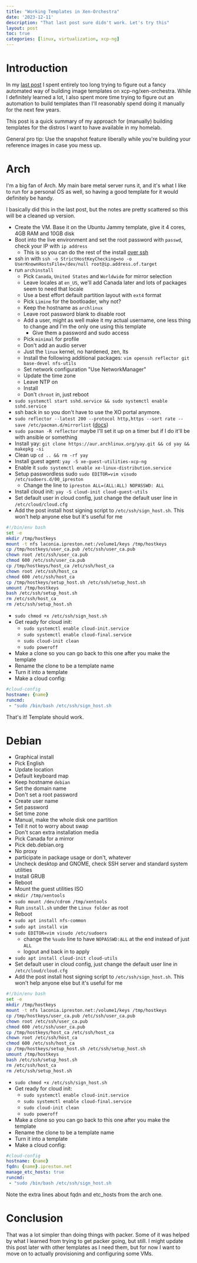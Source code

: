 ```yaml
---
title: "Working Templates in Xen-Orchestra"
date: '2023-12-11'
description: "That last post sure didn't work. Let's try this"
layout: post
toc: true
categories: [linux, virtualization, xcp-ng]
---
```


# Introduction

In my [last post](2023-11-27-packer.md) I spent entirely too long trying to figure out
a fancy automated way of building image templates on xcp-ng/xen-orchestra. While I
definitely learned a lot, I also spent more time trying to figure out an automation
to build templates than I'll reasonably spend doing it manually for the next few years.

This post is a quick summary of my approach for (manually) building templates for the
distros I want to have available in my homelab.

General pro tip: Use the snapshot feature liberally while you're building your reference
images in case you mess up.

# Arch

I'm a big fan of Arch. My main bare metal server runs it, and it's what I like to run
for a personal OS as well, so having a good template for it would definitely be handy.

I basically did this in the last post, but the notes are pretty scattered so this will
be a cleaned up version.

- Create the VM. Base it on the Ubuntu Jammy template, give it 4 cores, 4GB RAM and 10GB disk
- Boot into the live environment and set the root password with `passwd`, check your IP with `ip address`
  - This is so you can do the rest of the install [over ssh](https://wiki.archlinux.org/title/Install_Arch_Linux_via_SSH)
- ssh in with `ssh -o StrictHostKeyChecking=no -o UserKnownHostsFile=/dev/null root@ip.address.of.target`
- run `archinstall`
  - Pick `Canada`, `United States` and `Worldwide` for mirror selection
  - Leave locales at `en_US`, we'll add Canada later and lots of packages seem to need that locale
  - Use a best effort default partition layout with `ext4` format
  - Pick `Limine` for the bootloader, why not?
  - Keep the hostname as `archlinux`
  - Leave root password blank to disable root
  - Add a user, might as well make it my actual username, one less thing to change and I'm
    the only one using this template
    - Give them a password and sudo access
  - Pick `minimal` for profile
  - Don't add an audio server
  - Just the `linux` kernel, no hardened, zen, lts
  - Install the following additional packages: `vim openssh reflector git base-devel nfs-utils`
  - Set network configuration "Use NetworkManager"
  - Update the time zone
  - Leave NTP on
  - Install
  - Don't `chroot` in, just reboot
- `sudo systemctl start sshd.service && sudo systemctl enable sshd.service`
- ssh back in so you don't have to use the XO portal anymore.
- `sudo reflector --latest 200 --protocol http,https --sort rate --save /etc/pacman.d/mirrorlist` ([docs](https://wiki.archlinux.org/title/Reflector))
- `sudo pacman -R reflector` maybe I'll set it up on a timer but if I do it'll be with ansible or something
- Install yay: `git clone https://aur.archlinux.org/yay.git && cd yay && makepkg -si`
- Clean up `cd .. && rm -rf yay`
- Install guest agent: `yay -S xe-guest-utilities-xcp-ng`
- Enable it `sudo systemctl enable xe-linux-distribution.service`
- Setup passwordless sudo `sudo EDITOR=vim visudo /etc/sudoers.d/00_ipreston`
  - Change the line to `ipreston ALL=(ALL:ALL) NOPASSWD: ALL` 
- Install cloud init: `yay -S cloud-init cloud-guest-utils`
- Set default user in cloud config, just change the default user line in `/etc/cloud/cloud.cfg`
- Add the post install host signing script to `/etc/ssh/sign_host.sh`. This won't help anyone else but it's useful for me

```bash
#!/bin/env bash
set -e
mkdir /tmp/hostkeys
mount -t nfs laconia.ipreston.net:/volume1/keys /tmp/hostkeys
cp /tmp/hostkeys/user_ca.pub /etc/ssh/user_ca.pub
chown root /etc/ssh/user_ca.pub
chmod 600 /etc/ssh/user_ca.pub
cp /tmp/hostkeys/host_ca /etc/ssh/host_ca
chown root /etc/ssh/host_ca
chmod 600 /etc/ssh/host_ca
cp /tmp/hostkeys/setup_host.sh /etc/ssh/setup_host.sh
umount /tmp/hostkeys
bash /etc/ssh/setup_host.sh
rm /etc/ssh/host_ca
rm /etc/ssh/setup_host.sh
```
- `sudo chmod +x /etc/ssh/sign_host.sh`
- Get ready for cloud init:
  - `sudo systemctl enable cloud-init.service`
  - `sudo systemctl enable cloud-final.service`
  - `sudo cloud-init clean`
  - `sudo poweroff`
- Make a clone so you can go back to this one after you make the template
- Rename the clone to be a template name
- Turn it into a template
- Make a cloud config:

```yml
#cloud-config
hostname: {name}
runcmd:
 - "sudo /bin/bash /etc/ssh/sign_host.sh
```

That's it! Template should work.

# Debian

- Graphical install
- Pick English
- Update location
- Default keyboard map
- Keep hostname `debian`
- Set the domain name
- Don't set a root password
- Create user name
- Set password
- Set time zone
- Manual, make the whole disk one partition
- Tell it not to worry about swap
- Don't scan extra installation media
- Pick Canada for a mirror
- Pick deb.debian.org
- No proxy
- participate in package usage or don't, whatever
- Uncheck desktop and GNOME, check SSH server and standard system utilities
- Install GRUB
- Reboot
- Mount the guest utilities ISO
- `mkdir /tmp/xentools`
- `sudo mount /dev/cdrom /tmp/xentools`
- Run `install.sh` under the `Linux folder` as root
- Reboot
- `sudo apt install nfs-common`
- `sudo apt install vim`
- `sudo EDITOR=vim visudo /etc/sudoers`
  - change the `%sudo` line to have `NOPASSWD:ALL` at the end instead of just `ALL`
  - logout and back in to apply
- `sudo apt install cloud-init cloud-utils`
- Set default user in cloud config, just change the default user line in `/etc/cloud/cloud.cfg`
- Add the post install host signing script to `/etc/ssh/sign_host.sh`. This won't help anyone else but it's useful for me

```bash
#!/bin/env bash
set -e
mkdir /tmp/hostkeys
mount -t nfs laconia.ipreston.net:/volume1/keys /tmp/hostkeys
cp /tmp/hostkeys/user_ca.pub /etc/ssh/user_ca.pub
chown root /etc/ssh/user_ca.pub
chmod 600 /etc/ssh/user_ca.pub
cp /tmp/hostkeys/host_ca /etc/ssh/host_ca
chown root /etc/ssh/host_ca
chmod 600 /etc/ssh/host_ca
cp /tmp/hostkeys/setup_host.sh /etc/ssh/setup_host.sh
umount /tmp/hostkeys
bash /etc/ssh/setup_host.sh
rm /etc/ssh/host_ca
rm /etc/ssh/setup_host.sh
```
- `sudo chmod +x /etc/ssh/sign_host.sh`
- Get ready for cloud init:
  - `sudo systemctl enable cloud-init.service`
  - `sudo systemctl enable cloud-final.service`
  - `sudo cloud-init clean`
  - `sudo poweroff`
- Make a clone so you can go back to this one after you make the template
- Rename the clone to be a template name
- Turn it into a template
- Make a cloud config:

```yml
#cloud-config
hostname: {name}
fqdn: {name}.ipreston.net
manage_etc_hosts: true
runcmd:
 - "sudo /bin/bash /etc/ssh/sign_host.sh
```

Note the extra lines about fqdn and etc_hosts from the arch one.

# Conclusion

That was a lot simpler than doing things with packer. Some of it was helped by what I
learned from trying to get packer going, but still. I might update this post later with
other templates as I need them, but for now I want to move on to actually provisioning
and configuring some VMs.